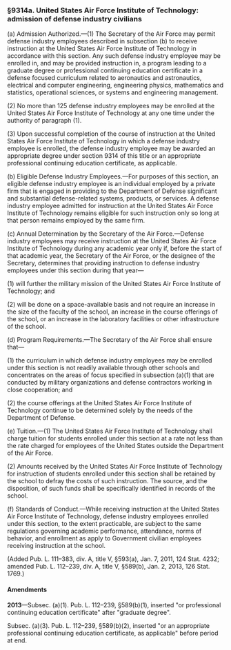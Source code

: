 ### §9314a. United States Air Force Institute of Technology: admission of defense industry civilians ###

(a) Admission Authorized.—(1) The Secretary of the Air Force may permit defense industry employees described in subsection (b) to receive instruction at the United States Air Force Institute of Technology in accordance with this section. Any such defense industry employee may be enrolled in, and may be provided instruction in, a program leading to a graduate degree or professional continuing education certificate in a defense focused curriculum related to aeronautics and astronautics, electrical and computer engineering, engineering physics, mathematics and statistics, operational sciences, or systems and engineering management.

(2) No more than 125 defense industry employees may be enrolled at the United States Air Force Institute of Technology at any one time under the authority of paragraph (1).

(3) Upon successful completion of the course of instruction at the United States Air Force Institute of Technology in which a defense industry employee is enrolled, the defense industry employee may be awarded an appropriate degree under section 9314 of this title or an appropriate professional continuing education certificate, as applicable.

(b) Eligible Defense Industry Employees.—For purposes of this section, an eligible defense industry employee is an individual employed by a private firm that is engaged in providing to the Department of Defense significant and substantial defense-related systems, products, or services. A defense industry employee admitted for instruction at the United States Air Force Institute of Technology remains eligible for such instruction only so long at that person remains employed by the same firm.

(c) Annual Determination by the Secretary of the Air Force.—Defense industry employees may receive instruction at the United States Air Force Institute of Technology during any academic year only if, before the start of that academic year, the Secretary of the Air Force, or the designee of the Secretary, determines that providing instruction to defense industry employees under this section during that year—

(1) will further the military mission of the United States Air Force Institute of Technology; and

(2) will be done on a space-available basis and not require an increase in the size of the faculty of the school, an increase in the course offerings of the school, or an increase in the laboratory facilities or other infrastructure of the school.

(d) Program Requirements.—The Secretary of the Air Force shall ensure that—

(1) the curriculum in which defense industry employees may be enrolled under this section is not readily available through other schools and concentrates on the areas of focus specified in subsection (a)(1) that are conducted by military organizations and defense contractors working in close cooperation; and

(2) the course offerings at the United States Air Force Institute of Technology continue to be determined solely by the needs of the Department of Defense.

(e) Tuition.—(1) The United States Air Force Institute of Technology shall charge tuition for students enrolled under this section at a rate not less than the rate charged for employees of the United States outside the Department of the Air Force.

(2) Amounts received by the United States Air Force Institute of Technology for instruction of students enrolled under this section shall be retained by the school to defray the costs of such instruction. The source, and the disposition, of such funds shall be specifically identified in records of the school.

(f) Standards of Conduct.—While receiving instruction at the United States Air Force Institute of Technology, defense industry employees enrolled under this section, to the extent practicable, are subject to the same regulations governing academic performance, attendance, norms of behavior, and enrollment as apply to Government civilian employees receiving instruction at the school.

(Added Pub. L. 111–383, div. A, title V, §593(a), Jan. 7, 2011, 124 Stat. 4232; amended Pub. L. 112–239, div. A, title V, §589(b), Jan. 2, 2013, 126 Stat. 1769.)

#### Amendments ####

**2013**—Subsec. (a)(1). Pub. L. 112–239, §589(b)(1), inserted "or professional continuing education certificate" after "graduate degree".

Subsec. (a)(3). Pub. L. 112–239, §589(b)(2), inserted "or an appropriate professional continuing education certificate, as applicable" before period at end.